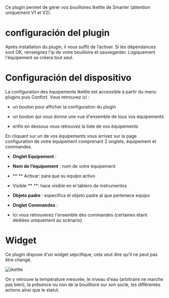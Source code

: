Ce plugin permet de gérer vos bouilloires Ikettle de Smarter (attention uniquement V1 et V2).

configuración del plugin
=======================

Après installation du plugin, il vous suffit de l’activer. Si les dépendances sont OK, renseignez l'ip de votre bouilloire et sauvegarder. Logiquement l'équipement se créera tout seul.

Configuración del dispositivo
=============================

La configuration des équipements Ikettle est accessible à partir du menu
plugins puis Confort. Vous retrouvez ici :

-   un bouton pour afficher la configuration du plugin

-   un bouton qui vous donne une vue d'ensemble de tous vos équipements

-   enfin en dessous vous retrouvez la liste de vos équipements

En cliquant sur un de vos équipements vous arrivez sur la page
configuration de votre équipement comprenant 2 onglets, équipement et
commandes.

-   **Onglet Equipement** :

-   **Nom de l’équipement** : nom de votre équipement

-   ** ** Activar: para que su equipo activo

-   Visible ** **: hace visible en el tablero de instrumentos

-   **Objeto padre** : especifica el objeto padre al que pertenece
    equipo


-   **Onglet Commandes** :

-  Ici vous retrouverez l'ensemble des commandes (certaines étant dédiées uniquement au scénario)

Widget 
======

Ce plugin dispose d'un widget sépcifique, cela veut dire qu'il ne peut pas être changé.

![ikettle](../images/ikettle_screenshot.jpg)

On y retrouve la température mesurée, le niveau d'eau (arbitraire ne marche pas bien), la présence ou non de la bouillloire sur son socle, les différentes actions ainsi que le statut.

